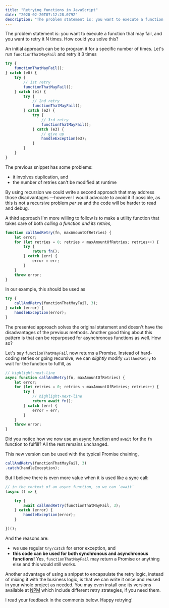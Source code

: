 ```yaml
---
title: "Retrying functions in JavaScript"
date: "2020-02-20T07:12:28.079Z"
description: "The problem statement is: you want to execute a function that may fail, and you want to retry it N times. How could you solve this?"
---
```


The problem statement is: you want to execute a function that may fail, and you want to retry it N times. How could you solve this?

An initial approach can be to program it for a specific number of times. Let's run `functionThatMayFail` and retry it 3 times

```javascript
try {
    functionThatMayFail();
} catch (e0) {
    try {
        // 1st retry
        functionThatMayFail();
    } catch (e1) {
        try {
            // 2nd retry
            functionThatMayFail();
        } catch (e2) {
            try {
                // 3rd retry
                functionThatMayFail();
            } catch (e3) {
                // give up
                handleException(e3);
            }
        }
    }
}
```

The previous snippet has some problems:
- it involves duplication, and
- the number of retries can't be modified at runtime

By using recursion we could write a second approach that may address those disadvantages —however I would advocate to avoid it if possible, as this is not a recursive problem _per se_ and the code will be harder to read and debug.

A third approach I'm more willing to follow is to make a utility function that takes care of both _calling a function and its retries_,

```javascript
function callAndRetry(fn, maxAmountOfRetries) {
    let error;
    for (let retries = 0; retries < maxAmountOfRetries; retries++) {
        try {
            return fn();
        } catch (err) {
            error = err;
        }
    }
    throw error;
}
```

In our example, this should be used as

```javascript
try {
    callAndRetry(functionThatMayFail, 3);
} catch (error) {
    handleException(error);
}
```

The presented approach solves the original statement and doesn't have the disadvantages of the previous methods. Another good thing about this pattern is that can be repurposed for asynchronous functions as well. How so?

Let's say `functionThatMayFail` now returns a Promise. Instead of hard-coding retries or going recursive, we can _slightly_ modify `callAndRetry` to wait for the function to fulfill, as

```javascript
// highlight-next-line
async function callAndRetry(fn, maxAmountOfRetries) {
    let error;
    for (let retries = 0; retries < maxAmountOfRetries; retries++) {
        try {
            // highlight-next-line
            return await fn();
        } catch (err) {
            error = err;
        }
    }
    throw error;
}
```

Did you notice how we now use an [async function](https://wiki.developer.mozilla.org/en-US/docs/Web/JavaScript/Reference/Statements/async_function) and `await` for the `fn` function to fulfill? All the rest remains unchanged.

This new version can be used with the typical Promise chaining,

```javascript
callAndRetry(functionThatMayFail, 3)
.catch(handleException);
```

But I believe there is even more value when it is used like a sync call:

```javascript
// in the context of an async function, so we can `await`
(async () => {

    try {
        await callAndRetry(functionThatMayFail, 3);
    } catch (error) {
        handleException(error);
    }

})();
```

And the reasons are:
- we use regular `try/catch` for error exception, and
- <strong>this code can be used for both synchronous and asynchronous functions!</strong> Yes, `functionThatMayFail` may return a Promise or anything else and this would still works.

Another advantage of using a snippet to encapsulate the retry logic, instead of mixing it with the business logic, is that we can write it once and reused in your whole project as needed. You may even install one its versions available at [NPM](https://www.npmjs.com/search?q=retry) which include different retry strategies, if you need them.

I read your feedback in the comments below. Happy retrying!

